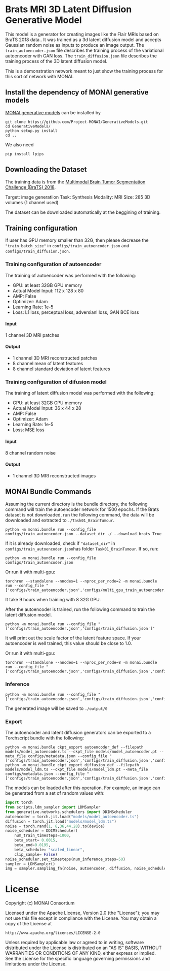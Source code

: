 
# Brats MRI 3D Latent Diffusion Generative Model

This model is a generator for creating images like the Flair MRIs based on BraTS 2018 data.. It was trained as a 3d latent diffusion model and accepts Gaussian random noise as inputs to produce an image output. The `train_autoencoder.json` file describes the training process of the variational autoencoder with GAN loss. The `train_diffusion.json` file describes the training process of the 3D latent diffusion model.

This is a demonstration network meant to just show the training process for this sort of network with MONAI.

## Install the dependency of MONAI generative models
[MONAI generative models](https://github.com/Project-MONAI/GenerativeModels) can be installed by
```
git clone https://github.com/Project-MONAI/GenerativeModels.git
cd GenerativeModels/
python setup.py install
cd ..
```
We also need
```
pip install lpips
```

## Downloading the Dataset
The training data is from the [Multimodal Brain Tumor Segmentation Challenge (BraTS) 2018](https://www.med.upenn.edu/sbia/brats2018.html).

Target: image generatiion
Task: Synthesis
Modality: MRI
Size: 285 3D volumes (1 channel used)

The dataset can be downloaded automatically at the beggining of training.

## Training configuration
If user has GPU memory smaller than 32G, then please decrease the `"train_batch_size"` in `configs/train_autoencoder.json` and `configs/train_diffusion.json`.

### Training configuration of autoencoder
The training of autoencoder was performed with the following:

- GPU: at least 32GB GPU memory
- Actual Model Input: 112 x 128 x 80
- AMP: False
- Optimizer: Adam
- Learning Rate: 1e-5
- Loss: L1 loss, perceptual loss, adversianl loss, GAN BCE loss

#### Input
1 channel 3D MRI patches

#### Output
- 1 channel 3D MRI reconstructed patches
- 8 channel mean of latent features
- 8 channel standard deviation of latent features

### Training configuration of difusion model
The training of latent diffusion model was performed with the following:

- GPU: at least 32GB GPU memory
- Actual Model Input: 36 x 44 x 28
- AMP: False
- Optimizer: Adam
- Learning Rate: 1e-5
- Loss: MSE loss

#### Input
8 channel random noise

#### Output
- 1 channel 3D MRI reconstructed images


## MONAI Bundle Commands

Assuming the current directory is the bundle directory, the following command will train the autoencoder network for 1500 epochs.
If the Brats dataset is not downloaded, run the following command, the data will be downloaded and extracted to `./Task01_BrainTumour`.
```
python -m monai.bundle run --config_file configs/train_autoencoder.json --dataset_dir ./ --download_brats True
```
If it is already downloaded, check if `"dataset_dir"` in `configs/train_autoencoder.json`has folder `Task01_BrainTumour`. If so, run:
```
python -m monai.bundle run --config_file configs/train_autoencoder.json
```

Or run it with multi-gpu:
```
torchrun --standalone --nnodes=1 --nproc_per_node=2 -m monai.bundle run --config_file "['configs/train_autoencoder.json','configs/multi_gpu_train_autoencoder.json']"
```
It take 9 hours when training with 8 32G GPU.

After the autoencoder is trained, run the following command to train the latent diffusion model.
```
python -m monai.bundle run --config_file "['configs/train_autoencoder.json','configs/train_diffusion.json']"
```
It will print out the scale factor of the latent feature space. If your autoencoder is well trained, this value should be close to 1.0.

Or run it with multi-gpu:
```
torchrun --standalone --nnodes=1 --nproc_per_node=8 -m monai.bundle run --config_file "['configs/train_autoencoder.json','configs/train_diffusion.json','configs/multi_gpu_train_autoencoder.json','configs/multi_gpu_train_diffusion.json']"
```


### Inference
```
python -m monai.bundle run --config_file "['configs/train_autoencoder.json','configs/train_diffusion.json','configs/inference.json']"
```
The generated image will be saved to `./output/0`


### Export

The autoencoder and latent diffusion generators can be exported to a Torchscript bundle with the following:

```
python -m monai.bundle ckpt_export autoencoder_def --filepath models/model_autoencoder.ts --ckpt_file models/model_autoencoder.pt --meta_file configs/metadata.json --config_file "['configs/train_autoencoder.json','configs/train_diffusion.json','configs/inference.json']"
python -m monai.bundle ckpt_export diffusion_def --filepath models/model_ldm.ts --ckpt_file models/model_ldm.pt --meta_file configs/metadata.json --config_file "['configs/train_autoencoder.json','configs/train_diffusion.json','configs/inference.json']"
```

The models can be loaded after this operation. For example, an image can be generated from a set of random values with:

```python
import torch
from scripts.ldm_sampler import LDMSampler
from generative.networks.schedulers import DDIMScheduler
autoencoder = torch.jit.load("models/model_autoencoder.ts")
diffusion = torch.jit.load("models/model_ldm.ts")
noise = torch.rand(1, 8,36,44,28).to(device)
noise_scheduler = DDIMScheduler(
    num_train_timesteps=1000,
    beta_start= 0.0015,
    beta_end=0.0195,
    beta_schedule= "scaled_linear",
    clip_sample= False)
noise_scheduler.set_timesteps(num_inference_steps=50)
sampler = LDMSampler()
img = sampler.sampling_fn(noise, autoencoder, diffusion, noise_scheduler)
```

# License
Copyright (c) MONAI Consortium

Licensed under the Apache License, Version 2.0 (the "License");
you may not use this file except in compliance with the License.
You may obtain a copy of the License at

    http://www.apache.org/licenses/LICENSE-2.0

Unless required by applicable law or agreed to in writing, software
distributed under the License is distributed on an "AS IS" BASIS,
WITHOUT WARRANTIES OR CONDITIONS OF ANY KIND, either express or implied.
See the License for the specific language governing permissions and
limitations under the License.
